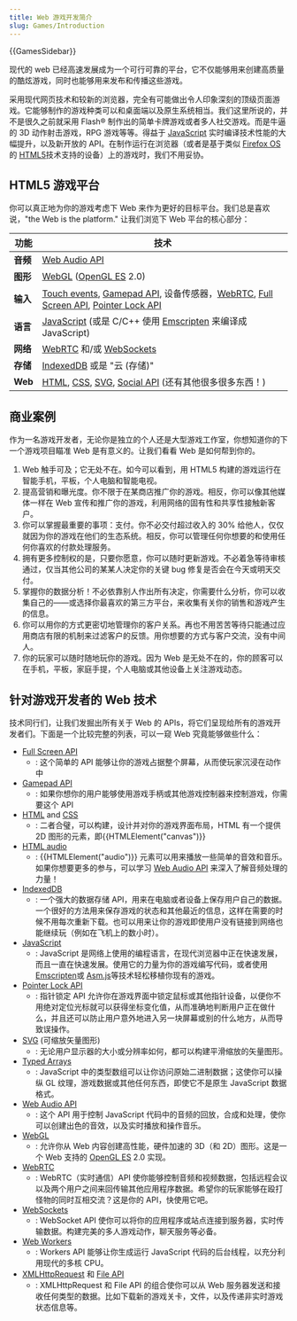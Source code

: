 ```yaml
---
title: Web 游戏开发简介
slug: Games/Introduction
---
```


{{GamesSidebar}}

现代的 web 已经高速发展成为一个可行可靠的平台，它不仅能够用来创建高质量的酷炫游戏，同时也能够用来发布和传播这些游戏。

采用现代网页技术和较新的浏览器，完全有可能做出令人印象深刻的顶级页面游戏。它能够制作的游戏种类可以和桌面端以及原生系统相当。我们这里所说的，并不是很久之前就采用 Flash® 制作出的简单卡牌游戏或者多人社交游戏。而是牛逼的 3D 动作射击游戏，RPG 游戏等等。得益于 [JavaScript](/zh-CN/docs/JavaScript) 实时编译技术性能的大幅提升，以及新开放的 API。在制作运行在浏览器（或者是基于类似 [Firefox OS](/zh-CN/docs/Mozilla/Firefox_OS) 的 [HTML5](/zh-CN/docs/HTML/HTML5)技术支持的设备）上的游戏时，我们不用妥协。

## HTML5 游戏平台

你可以真正地为你的游戏考虑下 Web 来作为更好的目标平台。我们总是喜欢说，"the Web is the platform." 让我们浏览下 Web 平台的核心部分：

| 功能     | 技术                                                                                                                                                                                                                                                                      |
| -------- | ------------------------------------------------------------------------------------------------------------------------------------------------------------------------------------------------------------------------------------------------------------------------- |
| **音频** | [Web Audio API](/zh-CN/docs/Web/API/Web_Audio_API)                                                                                                                                                                                                                        |
| **图形** | [WebGL](/zh-CN/docs/WebGL) ([OpenGL ES](http://www.khronos.org/opengles/) 2.0)                                                                                                                                                                                            |
| **输入** | [Touch events](/zh-CN/docs/DOM/Touch_events), [Gamepad API](/zh-CN/docs/Web/API/Gamepad_API/Using_the_Gamepad_API), 设备传感器，[WebRTC](/zh-CN/docs/WebRTC), [Full Screen API](/zh-CN/docs/Web/API/Fullscreen_API), [Pointer Lock API](/zh-CN/docs/API/Pointer_Lock_API) |
| **语言** | [JavaScript](/zh-CN/docs/JavaScript) (或是 C/C++ 使用 [Emscripten](https://github.com/kripken/emscripten/wiki) 来编译成 JavaScript)                                                                                                                                       |
| **网络** | [WebRTC](/zh-CN/docs/WebRTC) 和/或 [WebSockets](/zh-CN/docs/Web/API/WebSockets_API)                                                                                                                                                                                       |
| **存储** | [IndexedDB](/zh-CN/docs/IndexedDB) 或是 "云 (存储)"                                                                                                                                                                                                                       |
| **Web**  | [HTML](/zh-CN/docs/HTML), [CSS](/zh-CN/docs/CSS), [SVG](/zh-CN/docs/SVG), [Social API](/zh-CN/docs/Mozilla/Projects/Social_API) (还有其他很多很多东西！)                                                                                                                  |

## 商业案例

作为一名游戏开发者，无论你是独立的个人还是大型游戏工作室，你想知道你的下一个游戏项目瞄准 Web 是有意义的。让我们看看 Web 是如何帮到你的。

1. Web 触手可及；它无处不在。如今可以看到，用 HTML5 构建的游戏运行在智能手机，平板，个人电脑和智能电视。
2. 提高营销和曝光度。你不限于在某商店推广你的游戏。相反，你可以像其他媒体一样在 Web 宣传和推广你的游戏，利用网络的固有性和共享性接触新客户。
3. 你可以掌握最重要的事项：支付。你不必交付超过收入的 30% 给他人，仅仅就因为你的游戏在他们的生态系统。相反，你可以管理任何你想要的和使用任何你喜欢的付款处理服务。
4. 拥有更多控制权的是，只要你愿意，你可以随时更新游戏。不必着急等待审核通过，仅当其他公司的某某人决定你的关键 bug 修复是否会在今天或明天交付。
5. 掌握你的数据分析！不必依靠别人作出所有决定，你需要什么分析，你可以收集自己的——或选择你最喜欢的第三方平台，来收集有关你的销售和游戏产生的信息。
6. 你可以用你的方式更密切地管理你的客户关系。再也不用苦苦等待只能通过应用商店有限的机制来过滤客户的反馈。用你想要的方式与客户交流，没有中间人。
7. 你的玩家可以随时随地玩你的游戏。因为 Web 是无处不在的，你的顾客可以在手机，平板，家庭手提，个人电脑或其他设备上关注游戏动态。

## 针对游戏开发者的 Web 技术

技术同行们，让我们发掘出所有关于 Web 的 APIs，将它们呈现给所有的游戏开发者们。下面是一个比较完整的列表，可以一窥 Web 究竟能够做些什么：

- [Full Screen API](/zh-CN/docs/Web/API/Fullscreen_API)
  - : 这个简单的 API 能够让你的游戏占据整个屏幕，从而使玩家沉浸在动作中
- [Gamepad API](/zh-CN/docs/Web/API/Gamepad_API/Using_the_Gamepad_API)
  - : 如果你想你的用户能够使用游戏手柄或其他游戏控制器来控制游戏，你需要这个 API
- [HTML](/zh-CN/docs/HTML) and [CSS](/zh-CN/docs/CSS)
  - : 二者合璧，可以构建，设计并对你的游戏界面布局，HTML 有一个提供 2D 图形的元素，即{{HTMLElement("canvas")}}
- [HTML audio](/zh-CN/docs/HTML/Element/audio)
  - : {{HTMLElement("audio")}} 元素可以用来播放一些简单的音效和音乐。如果你想要更多的参与，可以学习 [Web Audio API](/zh-CN/docs/Web/API/Web_Audio_API) 来深入了解音频处理的力量！
- [IndexedDB](/zh-CN/docs/IndexedDB)
  - : 一个强大的数据存储 API，用来在电脑或者设备上保存用户自己的数据。一个很好的方法用来保存游戏的状态和其他最近的信息，这样在需要的时候不用每次重新下载。也可以用来让你的游戏即使用户没有链接到网络也能继续玩（例如在飞机上的数小时）。
- [JavaScript](/zh-CN/docs/JavaScript)
  - : JavaScript 是网络上使用的编程语言，在现代浏览器中正在快速发展，而且一直在快速发展。使用它的力量为你的游戏编写代码，或者使用 [Emscripten](https://github.com/kripken/emscripten/wiki)或 [Asm.js](http://asmjs.org/spec/latest/)等技术轻松移植你现有的游戏。
- [Pointer Lock API](/zh-CN/docs/API/Pointer_Lock_API)
  - : 指针锁定 API 允许你在游戏界面中锁定鼠标或其他指针设备，以便你不用绝对定位光标就可以获得坐标变化值，从而准确地判断用户正在做什么，并且还可以防止用户意外地进入另一块屏幕或别的什么地方，从而导致误操作。
- [SVG](/zh-CN/docs/SVG) (可缩放矢量图形)
  - : 无论用户显示器的大小或分辨率如何，都可以构建平滑缩放的矢量图形。
- [Typed Arrays](/zh-CN/docs/JavaScript/Typed_arrays)
  - : JavaScript 中的类型数组可以让你访问原始二进制数据；这使你可以操纵 GL 纹理，游戏数据或其他任何东西，即使它不是原生 JavaScript 数据格式。
- [Web Audio API](/zh-CN/docs/Web/API/Web_Audio_API)
  - : 这个 API 用于控制 JavaScript 代码中的音频的回放，合成和处理，使你可以创建出色的音效，以及实时播放和操作音乐。
- [WebGL](/zh-CN/docs/WebGL)
  - : 允许你从 Web 内容创建高性能，硬件加速的 3D（和 2D）图形。这是一个 Web 支持的 [OpenGL ES](https://www.khronos.org/opengles/) 2.0 实现。
- [WebRTC](/zh-CN/docs/WebRTC)
  - : WebRTC（实时通信）API 使你能够控制音频和视频数据，包括远程会议以及两个用户之间来回传输其他应用程序数据。希望你的玩家能够在殴打怪物的同时互相交流？这是你的 API，快使用它吧。
- [WebSockets](/zh-CN/docs/Web/API/WebSockets_API)
  - : WebSocket API 使你可以将你的应用程序或站点连接到服务器，实时传输数据。构建完美的多人游戏动作，聊天服务等必备。
- [Web Workers](/zh-CN/docs/DOM/Using_web_workers)
  - : Workers API 能够让你生成运行 JavaScript 代码的后台线程，以充分利用现代的多核 CPU。
- [XMLHttpRequest](/zh-CN/docs/DOM/XMLHttpRequest) 和 [File API](/zh-CN/docs/Web/API/File_and_Directory_Entries_API)
  - : XMLHttpRequest 和 File API 的组合使你可以从 Web 服务器发送和接收任何类型的数据。比如下载新的游戏关卡，文件，以及传递非实时游戏状态信息等。
